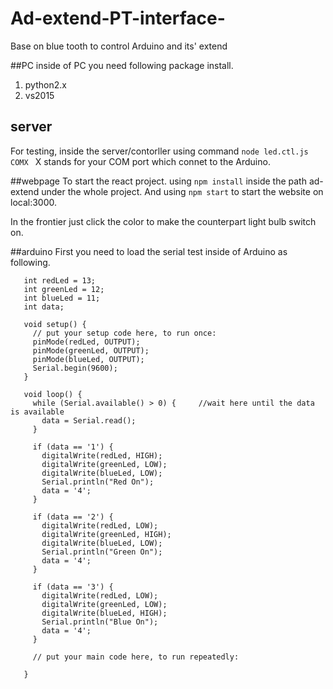 # Ad-extend-PT-interface-
Base on blue tooth to control Arduino and its' extend

##PC
inside of PC you need following package install.
1. python2.x
2. vs2015
## server
For testing, inside the server/contorller using command ```node led.ctl.js COMX ``` X stands for your COM port which connet to the Arduino.

##webpage
To start the react project.
using ```npm install``` inside the path ad-extend under the whole project.
And using ```npm start``` to start the website on local:3000.

In the frontier just click the color to make the counterpart light bulb switch on.

##arduino
First you need to load the serial test inside of Arduino as following.
```
   int redLed = 13;
   int greenLed = 12;
   int blueLed = 11;
   int data;
   
   void setup() {
     // put your setup code here, to run once:
     pinMode(redLed, OUTPUT);
     pinMode(greenLed, OUTPUT);
     pinMode(blueLed, OUTPUT);
     Serial.begin(9600);
   }
   
   void loop() {
     while (Serial.available() > 0) {     //wait here until the data is available
       data = Serial.read();
     }
   
     if (data == '1') {
       digitalWrite(redLed, HIGH);
       digitalWrite(greenLed, LOW);
       digitalWrite(blueLed, LOW);
       Serial.println("Red On");
       data = '4';
     }
   
     if (data == '2') {
       digitalWrite(redLed, LOW);
       digitalWrite(greenLed, HIGH);
       digitalWrite(blueLed, LOW);
       Serial.println("Green On");
       data = '4';
     }
   
     if (data == '3') {
       digitalWrite(redLed, LOW);
       digitalWrite(greenLed, LOW);
       digitalWrite(blueLed, HIGH);
       Serial.println("Blue On");
       data = '4';
     }
   
     // put your main code here, to run repeatedly:
   
   }
   ```